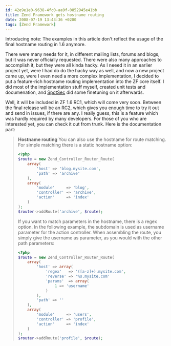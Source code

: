```yaml
---
id: 42e9e1e0-9638-4fc0-aa9f-0852945e41bb
title: Zend Framework gets hostname routing
date: 2008-07-19 13:43:36 +0200
tags: [Zend Framework]
---
```


Introducing note: The examples in this article don't reflect the usage of the final hostname routing in 1.6 anymore.

There were many needs for it, in different mailing lists, forums and blogs, but it was never officially requested. There were also many approaches to accomplish it, but they were all kinda hacky. As I neeed it in an earlier project yet, were I had do do the hacky way as well, and now a new project came up, were I even need a more complex implementation, I decided to put a feature-rich hostname routing implementation into the ZF core itself. I did most of the implementation stuff myself, created unit tests and documenation, and [SpotSec](http://www.spotsec.com) did some finetuning on it afterwards.

Well, it will be included in ZF 1.6 RC1, which will come very soon. Between the final release will be an RC2, which gives you enough time to try it out and send in issues, if there are any. I really guess, this is a feature which was hardly required by many developers. For those of you who are interested yet, you can check it out from trunk. Here is the documentation part:

> **Hostname routing**
> You can also use the hostname for route matching. For simple matching there is a static hostname option:
>
> ```php
> <?php
> $route = new Zend_Controller_Router_Route(
>     array(
>         'host' => 'blog.mysite.com',
>         'path' => 'archive'
>     ),
>     array(
>         'module'     => 'blog',
>         'controller' => 'archive',
>         'action'     => 'index'
>     )
> );
> $router->addRoute('archive', $route);
> ```
>
> If you want to match parameters in the hostname, there is a regex option. In the following example, the subdomain is used as username parameter for the action controller. When assembling the route, you simply give the username as parameter, as you would with the other path parameters:
>
> ```php
> <?php
> $route = new Zend_Controller_Router_Route(
>     array(
>         'host' => array(
>             'regex'   => '([a-z]+).mysite.com',
>             'reverse' => '%s.mysite.com'
>             'params'  => array(
>                 1 => 'username'
>             )
>         ),
>         'path' => ''
>     ),
>     array(
>         'module'     => 'users',
>         'controller' => 'profile',
>         'action'     => 'index'
>     )
> );
> $router->addRoute('profile', $route);
> ```